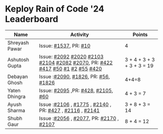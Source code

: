 # Keploy Rain of Code '24 Leaderboard

| Name            | Activity                                                                                                          | Points |
| --------------- | ----------------------------------------------------------------------------------------------------------------- | ------ |
| Shreyash Pawar  | Issue: [#1537](https://github.com/keploy/keploy/issues/1537), PR: [#10](https://github.com/keploy/writers-program/pull/10) | 4 |
| Ashutosh Gupta                | Issue: [#2092](https://github.com/keploy/keploy/issues/2092) [#2020](https://github.com/keploy/keploy/issues/2020) [#2103](https://github.com/keploy/keploy/issues/2103) [#2104](https://github.com/keploy/keploy/issues/2104) [#2082](https://github.com/keploy/keploy/issues/2082) [#2070](https://github.com/keploy/keploy/issues/2070), PR: [#422](https://github.com/keploy/docs/pull/422) [#417](https://github.com/keploy/docs/pull/417) [#50](https://github.com/keploy/blog-website/pull/50) [#1](https://github.com/keploy/engineering-blogs/pull/1) [#2](https://github.com/keploy/engineering-blogs/pull/2) [#55](https://github.com/keploy/website/pull/55) [#420](https://github.com/keploy/docs/pull/420) |    3 + 4 + 3 + 3 + 3 + 3 = 19   |
|Debayan Ghosh    |Issue :[#2090](https://github.com/keploy/keploy/issues/2090), [#1826](https://github.com/keploy/keploy/issues/1826), PR: [#56](https://github.com/keploy/website/pull/56), [#1826](https://github.com/keploy/keploy/issues/1826) | 4+4=8  |
|Yaten Dhingra                 | Issue: [#2095](https://github.com/keploy/keploy/issues/2095)                                                                                                               ,PR: [#428](https://github.com/keploy/docs/pull/428), [#2105](https://github.com/keploy/keploy/pull/2105), [#60](https://github.com/keploy/website/pull/60)        | 4 + 3 = 7
|Ayush Sharma                 |Issue :[#2106](https://github.com/keploy/keploy/issues/2106) , [#1775](https://github.com/keploy/keploy/issues/1775) , [#2140](https://github.com/keploy/keploy/issues/2140) , PR: [#427](https://github.com/keploy/docs/pull/427) , [#2116](https://github.com/keploy/keploy/pull/2116) , [#2141](https://github.com/keploy/keploy/pull/2141)                                                                                                                    |  3 + 8 + 3  = 14     |
|Shubh Gaur                 |Issue :[#2056](https://github.com/keploy/keploy/issues/2056) , [#2077](https://github.com/keploy/keploy/issues/2077), PR: [#2170](https://github.com/keploy/keploy/pull/2170) , [#2107](https://github.com/keploy/keploy/pull/2107) |  8 + 4  = 12 |